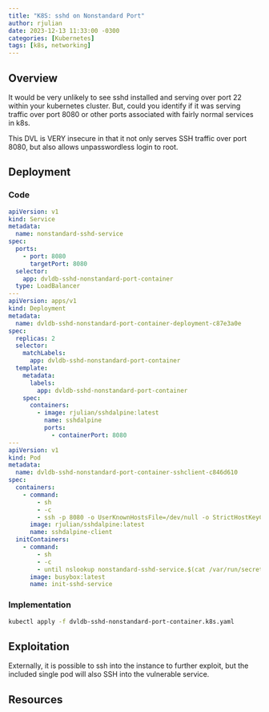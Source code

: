 ```yaml
---
title: "K8S: sshd on Nonstandard Port"
author: rjulian
date: 2023-12-13 11:33:00 -0300
categories: [Kubernetes]
tags: [k8s, networking]
---
```


## Overview
It would be very unlikely to see sshd installed and serving over port 22 within your kubernetes cluster. But, could you identify if it was serving traffic over port 8080 or other ports associated with fairly normal services in k8s. 

This DVL is VERY insecure in that it not only serves SSH traffic over port 8080, but also allows unpasswordless login to root. 


## Deployment

### Code
```yaml
apiVersion: v1
kind: Service
metadata:
  name: nonstandard-sshd-service
spec:
  ports:
    - port: 8080
      targetPort: 8080
  selector:
    app: dvldb-sshd-nonstandard-port-container
  type: LoadBalancer
---
apiVersion: apps/v1
kind: Deployment
metadata:
  name: dvldb-sshd-nonstandard-port-container-deployment-c87e3a0e
spec:
  replicas: 2
  selector:
    matchLabels:
      app: dvldb-sshd-nonstandard-port-container
  template:
    metadata:
      labels:
        app: dvldb-sshd-nonstandard-port-container
    spec:
      containers:
        - image: rjulian/sshdalpine:latest
          name: sshdalpine
          ports:
            - containerPort: 8080
---
apiVersion: v1
kind: Pod
metadata:
  name: dvldb-sshd-nonstandard-port-container-sshclient-c846d610
spec:
  containers:
    - command:
        - sh
        - -c
        - ssh -p 8080 -o UserKnownHostsFile=/dev/null -o StrictHostKeyChecking=no root@nonstandard-sshd-service.$(cat /var/run/secrets/kubernetes.io/serviceaccount/namespace).svc.cluster.local "sleep 500"
      image: rjulian/sshdalpine:latest
      name: sshdalpine-client
  initContainers:
    - command:
        - sh
        - -c
        - until nslookup nonstandard-sshd-service.$(cat /var/run/secrets/kubernetes.io/serviceaccount/namespace).svc.cluster.local; do echo waiting for myservice; sleep 2; done
      image: busybox:latest
      name: init-sshd-service
```

### Implementation

```bash
kubectl apply -f dvldb-sshd-nonstandard-port-container.k8s.yaml 
```

## Exploitation

Externally, it is possible to ssh into the instance to further exploit, but the included single pod will also SSH into the vulnerable service. 


## Resources

